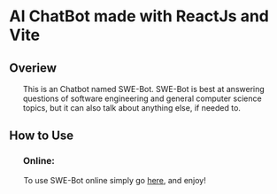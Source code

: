 # AI ChatBot made with ReactJs and Vite

## Overiew
<p style="margin-left:25px">This is an Chatbot named SWE-Bot. SWE-Bot is best at answering questions of software engineering and general computer science topics, but it can also talk about anything else, if needed to.</p>

## How to Use
<h3 style="margin-left: 25px">Online:</h3>
<p style="margin-left: 26px">To use SWE-Bot online simply go <a href="https://voluble-chebakia-14add6.netlify.app/">here</a>, and enjoy!</p> 







